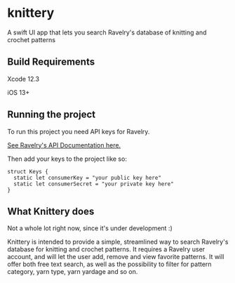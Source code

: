 # knittery
A swift UI app that lets you search Ravelry's database of knitting and crochet patterns

## Build Requirements
Xcode 12.3

iOS 13+

## Running the project
To run this project you need API keys for Ravelry.

[See Ravelry's API Documentation here.](https://www.ravelry.com/api)

Then add your keys to the project like so:

```
struct Keys {
  static let consumerKey = "your public key here"
  static let consumerSecret = "your private key here"
}
```

## What Knittery does
Not a whole lot right now, since it's under development :)

Knittery is intended to provide a simple, streamlined way to search Ravelry's database for knitting and crochet patterns. 
It requires a Ravelry user account, and will let the user add, remove and view favorite patterns. It will offer both free text search,
as well as the possibility to filter for pattern category, yarn type, yarn yardage and so on.
